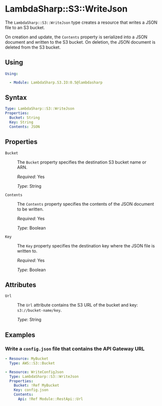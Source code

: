 # LambdaSharp::S3::WriteJson

The `LambdaSharp::S3::WriteJson` type creates a resource that writes a JSON file to an S3 bucket.

On creation and update, the <code>Contents</code> property is serialized into a JSON document and written to the S3 bucket. On deletion, the JSON document is deleted from the S3 bucket.

## Using

```yaml
Using:

  - Module: LambdaSharp.S3.IO:0.5@lambdasharp
```

## Syntax

```yaml
Type: LambdaSharp::S3::WriteJson
Properties:
  Bucket: String
  Key: String
  Contents: JSON
```

## Properties

<dl>

<dt><code>Bucket</code></dt>
<dd>

The <code>Bucket</code> property specifies the destination S3 bucket name or ARN.

<i>Required</i>: Yes

<i>Type</i>: String
</dd>

<dt><code>Contents</code></dt>
<dd>

The <code>Contents</code> property specifies the contents of the JSON document to be written.

<i>Required</i>: Yes

<i>Type</i>: Boolean
</dd>

<dt><code>Key</code></dt>
<dd>

The <code>Key</code> property specifies the destination key where the JSON file is written to.

<i>Required</i>: Yes

<i>Type</i>: Boolean
</dd>

</dl>

## Attributes

<dl>

<dt><code>Url</code></dt>
<dd>

The <code>Url</code> attribute contains the S3 URL of the bucket and key: <code>s3://bucket-name/key</code>.

<i>Type</i>: String
</dd>

</dl>

## Examples

### Write a `config.json` file that contains the API Gateway URL

```yaml
- Resource: MyBucket
  Type: AWS::S3::Bucket

- Resource: WriteConfigJson
  Type: LambdaSharp::S3::WriteJson
  Properties:
    Bucket: !Ref MyBucket
    Key: config.json
    Contents:
      Api: !Ref Module::RestApi::Url
```
